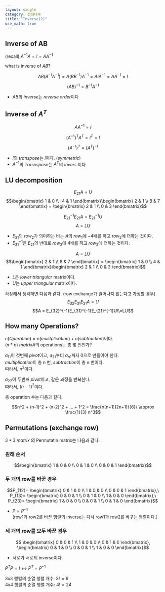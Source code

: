 ```yaml
---
layout: single
category: 선형대수
title: "Inverse(2)"
use_math: true
---
```


## Inverse of AB

(recall) $A^{-1}A = I = AA^{-1}$

what is inverse of $AB$?

$$AB(B^{-1}A^{-1}) = A(BB^{-1})A^{-1} = AIA^{-1} = AA^{-1} = I$$

$$(AB)^{-1} = B^{-1}A^{-1}$$ 

- $AB$의 $inverse$는 $reverse\;order$이다

## Inverse of $A^T$

$$AA^{-1} = I$$

$$(A^{-1})^TA^T = I^T =I$$

$$(A^{-1})^T = (A^T)^{-1}$$


- $I$의 $transpose$는 $I$이다. ($symmetric$)
- $A^{-1}$의 $Trasnspose$는 $A^T$의 $invers$ 이다

## LU decomposition
$$E_{21}A = U$$
$$\begin{bmatrix} 1 & 0 \\ -4 & 1 \end{bmatrix}\begin{bmatrix} 2 & 1 \\ 8 & 7 \end{bmatrix} = \begin{bmatrix} 2 & 1 \\ 0 & 3 \end{bmatrix}$$

$$E_{21}^{-1}E_{21}A = E_{21}^{-1}U$$
$$A = LU$$

- $E_{21}$의 $row_2$가 의미하는 바는 $A$의 $row_1$에 $-4$배를 하고 $row_2$에 더하는 것이다.
- $E_{21}^{-1}$은 $E_{21}$의 반대로 $row_2$에 $4$배를 하고 $row_2$에 더하는 것이다.

$$A = LU$$
$$\begin{bmatrix} 2 & 1 \\ 8 & 7 \end{bmatrix} = \begin{bmatrix} 1 & 0 \\ 4 & 1 \end{bmatrix}\begin{bmatrix} 2 & 1 \\ 0 & 3 \end{bmatrix}$$

- $L$은 $lower\;triangular$ matrix이다.
- $U$는 $upper\;triangular$ matrix이다.

확장해서 생각하면 다음과 같다. 
(row exchange가 일어나지 않는다고 가정할 경우)
$$E_{32}E_{31}E_{21}A = U$$
$$A = E_{32}^{-1}E_{31}^{-1}E_{21}^{-1}U\\=LU$$

## How many Operations?
$n(Operation) = n(mulitplication) + n(subtraction)$이다.\
$(n\ * \ n) \ matrix  A$의 operations는 총 몇 번인가?

$a_{11}$이 첫번째 $pivot$이고, $a_{21}$부터 $a_{n1}$까지 0으로 만들어야 한다.\
$multiplication$이 총 n 번, $subtraction$이 총 n 번이다.\
따라서, $n^2$이다.

$a_{22}$이 두번째 $pivot$이고, 같은 과정을 반복한다. \
따라서, $(n-1)^2$이다.

총 operation 수는 다음과 같다.

$$n^2 + (n-1)^2 + (n-2)^2 + ... + 1^2 = \frac{n(n+1)(2n+1)}{6}\ \approx \frac{1}{3} n^3$$

## Permutations (exchange row)

$3*3 \ matrix$ 의 Permutatin matrix는 다음과 같다.

### 원래 순서 

$$\begin{bmatrix} 1 & 0 & 0 \\ 0 & 1 & 0 \\ 0 & 0 & 1 \end{bmatrix}$$

### 두 개의 row를 바꾼 경우

$$P_{12}= \begin{bmatrix} 0 & 1 & 0 \\ 1 & 0 & 0 \\ 0 & 0 & 1 \end{bmatrix},\ P_{13}= \begin{bmatrix} 0 & 0 & 1 \\ 0 & 1 & 0 \\ 1 & 0 & 0 \end{bmatrix},\ P_{23}= \begin{bmatrix} 1 & 0 & 0 \\ 0 & 0 & 1 \\ 0 & 1 & 0 \end{bmatrix}$$

- $P = P^{-1}$\
(row1과 row2를 바꾼 행렬의 inverse는 다시 row1과 row2를 바꾸는 행렬이다.)

### 세 개의 row를 모두 바꾼 경우

$$ \begin{bmatrix} 0 & 0 & 1 \\ 1 & 0 & 0 \\ 0 & 1 & 0 \end{bmatrix}, \begin{bmatrix} 0 & 1 & 0 \\ 0 & 0 & 1 \\ 1 & 0 & 0 \end{bmatrix}$$

- 서로가 서로의 inverse이다.

$P^T P = I$ <-> $P^T = P^{-1}$

3x3 행렬의 순열 행렬 개수: $3! = 6$ \
4x4 행렬의 순열 행렬 개수: $4! = 24$



